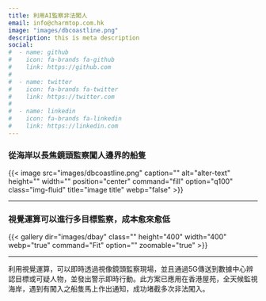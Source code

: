 ```yaml
---
title: 利用AI監察非法闖人
email: info@charmtop.com.hk
image: "images/dbcoastline.png"
description: this is meta description
social:
#  - name: github
#    icon: fa-brands fa-github
#    link: https://github.com
#
#  - name: twitter
#    icon: fa-brands fa-twitter
#    link: https://twitter.com
#
#  - name: linkedin
#    icon: fa-brands fa-linkedin
#    link: https://linkedin.com
---
```

### 從海岸以長焦鏡頭監察闖人邊界的船隻

{{< image src="images/dbcoastline.png" caption="" alt="alter-text" height="" width="" position="center" command="fill" option="q100" class="img-fluid" title="image title"  webp="false" >}}

<hr>

### 視覺運算可以進行多目標監察，成本愈來愈低

{{< gallery dir="images/dbay" class="" height="400" width="400" webp="true" command="Fit" option="" zoomable="true" >}}

<hr>
利用視覺運算，可以即時透過視像鏡頭監察現場，並且通過5G傳送到數據中心辨認目標或可疑人物，並發出警示即時行動。此方案已應用在香港屋苑，全天候監視海岸，遇到有闖入之船隻馬上作出通知，成功堵截多次非法闖入。